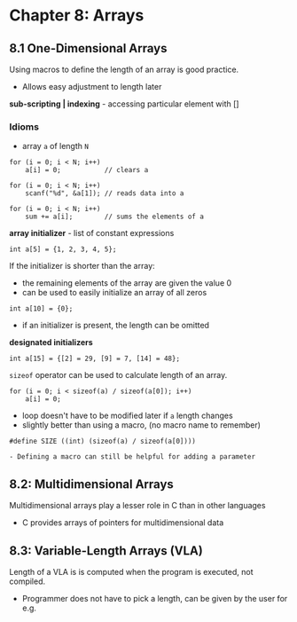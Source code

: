 # Chapter 8: Arrays

## 8.1 One-Dimensional Arrays

Using macros to define the length of an array is good practice.

- Allows easy adjustment to length later

**sub-scripting | indexing** - accessing particular element with []

### Idioms

- array `a` of length `N`

```
for (i = 0; i < N; i++)
    a[i] = 0;           // clears a

for (i = 0; i < N; i++)
    scanf("%d", &a[1]); // reads data into a

for (i = 0; i < N; i++)
    sum += a[i];        // sums the elements of a
```

**array initializer** - list of constant expressions

```
int a[5] = {1, 2, 3, 4, 5};
```

If the initializer is shorter than the array:

- the remaining elements of the array are given the value 0
- can be used to easily initialize an array of all zeros

```
int a[10] = {0};
```

- if an initializer is present, the length can be omitted

**designated initializers**

```
int a[15] = {[2] = 29, [9] = 7, [14] = 48};
```

`sizeof` operator can be used to calculate length of an array.

```
for (i = 0; i < sizeof(a) / sizeof(a[0]); i++)
    a[i] = 0;
```

- loop doesn't have to be modified later if `a` length changes
- slightly better than using a macro, (no macro name to remember)

```
#define SIZE ((int) (sizeof(a) / sizeof(a[0])))

- Defining a macro can still be helpful for adding a parameter
```

## 8.2: Multidimensional Arrays

Multidimensional arrays play a lesser role in C than in other languages

- C provides arrays of pointers for multidimensional data

## 8.3: Variable-Length Arrays (VLA)

Length of a VLA is is computed when the program is executed, not compiled.

- Programmer does not have to pick a length, can be given by the user for e.g.

